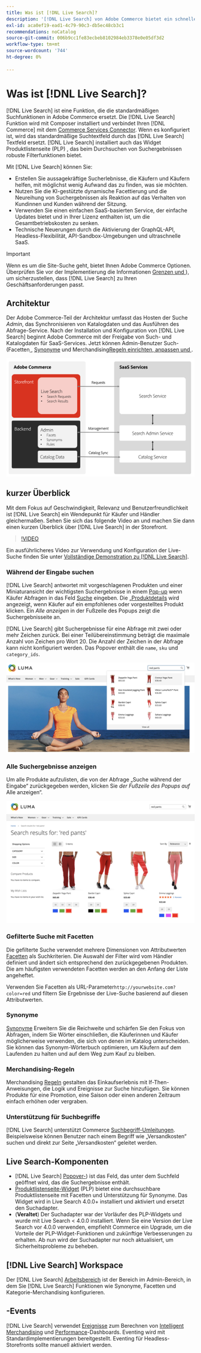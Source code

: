 ```yaml
---
title: Was ist [!DNL Live Search]?
description: '[!DNL Live Search] von Adobe Commerce bietet ein schnelles, relevantes und intuitives Sucherlebnis.'
exl-id: aca0ef19-ead1-4c79-90c3-db5ec48cb3c1
recommendations: noCatalog
source-git-commit: 006b9cc1fe83ecbeb8102984eb3378e0e05df3d2
workflow-type: tm+mt
source-wordcount: '744'
ht-degree: 0%

---
```


# Was ist [!DNL Live Search]?

[!DNL Live Search] ist eine Funktion, die die standardmäßigen Suchfunktionen in Adobe Commerce ersetzt. Die [!DNL Live Search] Funktion wird mit Composer installiert und verbindet Ihren [!DNL Commerce] mit dem [Commerce Services Connector](../landing/saas.md). Wenn es konfiguriert ist, wird das standardmäßige Suchtextfeld durch das [!DNL Live Search] Textfeld ersetzt. [!DNL Live Search] installiert auch das Widget Produktlistenseite (PLP) , das beim Durchsuchen von Suchergebnissen robuste Filterfunktionen bietet.

Mit [!DNL Live Search] können Sie:

- Erstellen Sie aussagekräftige Sucherlebnisse, die Käufern und Käufern helfen, mit möglichst wenig Aufwand das zu finden, was sie möchten.
- Nutzen Sie die KI-gestützte dynamische Facettierung und die Neureihung von Suchergebnissen als Reaktion auf das Verhalten von Kundinnen und Kunden während der Sitzung.
- Verwenden Sie einen einfachen SaaS-basierten Service, der einfache Updates bietet und in Ihrer Lizenz enthalten ist, um die Gesamtbetriebskosten zu senken.
- Technische Neuerungen durch die Aktivierung der GraphQL-API, Headless-Flexibilität, API-Sandbox-Umgebungen und ultraschnelle SaaS.

>[!IMPORTANT]
>
>Wenn es um die Site-Suche geht, bietet Ihnen Adobe Commerce Optionen. Überprüfen Sie vor der Implementierung die Informationen [Grenzen und ](boundaries-limits.md)), um sicherzustellen, dass [!DNL Live Search] zu Ihren Geschäftsanforderungen passt.

## Architektur

Der Adobe Commerce-Teil der Architektur umfasst das Hosten der Suche *Admin*, das Synchronisieren von Katalogdaten und das Ausführen des Abfrage-Service. Nach der Installation und Konfiguration von [!DNL Live Search] beginnt Adobe Commerce mit der Freigabe von Such- und Katalogdaten für SaaS-Services. Jetzt können Admin-Benutzer Such-(Facetten[ ](facets.md), [Synonyme](synonyms.md) und Merchandising[Regeln einrichten, anpassen und ](category-merch.md).

![Live Search-Datenfluss](assets/ls-cs-data-flow.png)

## kurzer Überblick

Mit dem Fokus auf Geschwindigkeit, Relevanz und Benutzerfreundlichkeit ist [!DNL Live Search] ein Wendepunkt für Käufer und Händler gleichermaßen. Sehen Sie sich das folgende Video an und machen Sie dann einen kurzen Überblick über [!DNL Live Search] in der Storefront.

>[!VIDEO](https://video.tv.adobe.com/v/3418797?learn=on)

Ein ausführlicheres Video zur Verwendung und Konfiguration der Live-Suche finden Sie unter [Vollständige Demonstration zu [!DNL Live Search]](https://experienceleague.adobe.com/en/docs/commerce-learn/tutorials/getting-started/capabilities/live-search-full-demonstration).

### Während der Eingabe suchen

[!DNL Live Search] antwortet mit vorgeschlagenen Produkten und einer Miniaturansicht der wichtigsten Suchergebnisse in einem [Pop-up](storefront-popover.md) wenn Käufer Abfragen in das Feld [Suche](https://experienceleague.adobe.com/en/docs/commerce-admin/catalog/catalog/search/search) eingeben. Die [ „Produktdetails](https://experienceleague.adobe.com/en/docs/commerce-admin/start/storefront/storefront) wird angezeigt, wenn Käufer auf ein empfohlenes oder vorgestelltes Produkt klicken. Ein _Alle anzeigen_ in der Fußzeile des Popups zeigt die Suchergebnisseite an.

[!DNL Live Search] gibt Suchergebnisse für eine Abfrage mit zwei oder mehr Zeichen zurück. Bei einer Teilübereinstimmung beträgt die maximale Anzahl von Zeichen pro Wort 20. Die Anzahl der Zeichen in der Abfrage kann nicht konfiguriert werden. Das Popover enthält die `name`, `sku` und `category_ids`.

![Beispiel-Storefront - Suche während der Eingabe](assets/storefront-search-as-you-type.png)

### Alle Suchergebnisse anzeigen

Um alle Produkte aufzulisten, die von der Abfrage „Suche während der Eingabe“ zurückgegeben werden, klicken Sie _der Fußzeile des Popups auf_ Alle anzeigen“.

![Beispiel-Storefront - Preisfacetten](assets/storefront-view-all-search-results.png)

### Gefilterte Suche mit Facetten

Die gefilterte Suche verwendet mehrere Dimensionen von Attributwerten [Facetten](facets.md) als Suchkriterien. Die Auswahl der Filter wird vom Händler definiert und ändert sich entsprechend den zurückgegebenen Produkten. Die am häufigsten verwendeten Facetten werden an den Anfang der Liste angeheftet.

Verwenden Sie Facetten als URL-Parameter`http://yourwebsite.com?color=red` und filtern Sie Ergebnisse der Live-Suche basierend auf diesen Attributwerten.

### Synonyme

[Synonyme](synonyms.md) Erweitern Sie die Reichweite und schärfen Sie den Fokus von Abfragen, indem Sie Wörter einschließen, die Käuferinnen und Käufer möglicherweise verwenden, die sich von denen im Katalog unterscheiden. Sie können das Synonym-Wörterbuch optimieren, um Käufern auf dem Laufenden zu halten und auf dem Weg zum Kauf zu bleiben.

### Merchandising-Regeln

Merchandising [Regeln](rules.md) gestalten das Einkaufserlebnis mit If-Then-Anweisungen, die Logik und Ereignisse zur Suche hinzufügen. Sie können Produkte für eine Promotion, eine Saison oder einen anderen Zeitraum einfach erhöhen oder vergraben.

### Unterstützung für Suchbegriffe

[!DNL Live Search] unterstützt Commerce [Suchbegriff-Umleitungen](https://experienceleague.adobe.com/en/docs/commerce-admin/catalog/catalog/search/search-terms). Beispielsweise können Benutzer nach einem Begriff wie „Versandkosten“ suchen und direkt zur Seite „Versandkosten“ geleitet werden.

## Live Search-Komponenten

- [!DNL Live Search] [Popover-](storefront-popover.md)) ist das Feld, das unter dem Suchfeld geöffnet wird, das die Suchergebnisse enthält.
- [Produktlistenseite-Widget](plp-styling.md) (PLP) bietet eine durchsuchbare Produktlistenseite mit Facetten und Unterstützung für Synonyme. Das Widget wird in Live Search 4.0.0+ installiert und aktiviert und ersetzt den Suchadapter.
- (**Veraltet**) Der Suchadapter war der Vorläufer des PLP-Widgets und wurde mit Live Search &lt; 4.0.0 installiert. Wenn Sie eine Version der Live Search vor 4.0.0 verwenden, empfiehlt Commerce ein Upgrade, um die Vorteile der PLP-Widget-Funktionen und zukünftige Verbesserungen zu erhalten. Ab nun wird der Suchadapter nur noch aktualisiert, um Sicherheitsprobleme zu beheben.

## [!DNL Live Search] Workspace

Der [!DNL Live Search] [Arbeitsbereich](workspace.md) ist der Bereich im Admin-Bereich, in dem Sie [!DNL Live Search] Funktionen wie Synonyme, Facetten und Kategorie-Merchandising konfigurieren.

## -Events

[!DNL Live Search] verwendet [Ereignisse](events.md) zum Berechnen von [Intelligent Merchandising](category-merch.md) und [Performance](performance.md)-Dashboards. Eventing wird mit Standardimplementierungen bereitgestellt. Eventing für Headless-Storefronts sollte manuell aktiviert werden.
